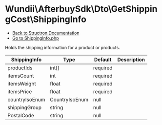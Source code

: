 # Wundii\AfterbuySdk\Dto\GetShippingCost\ShippingInfo
- [Back to Structron Documentation](./../_Structron.md)
- [Go to ShippingInfo.php](./../../src/Dto/GetShippingCost/ShippingInfo.php)

Holds the shipping information for a product or products.

| ShippingInfo   | Type           | Default  | Description |
| -------------- | -------------- | -------- | ----------- |
| productIds     | int[]          | required |             |
| itemsCount     | int            | required |             |
| itemsWeight    | float          | required |             |
| itemsPrice     | float          | required |             |
| countryIsoEnum | CountryIsoEnum | null     |             |
| shippingGroup  | string         | null     |             |
| PostalCode     | string         | null     |             |
